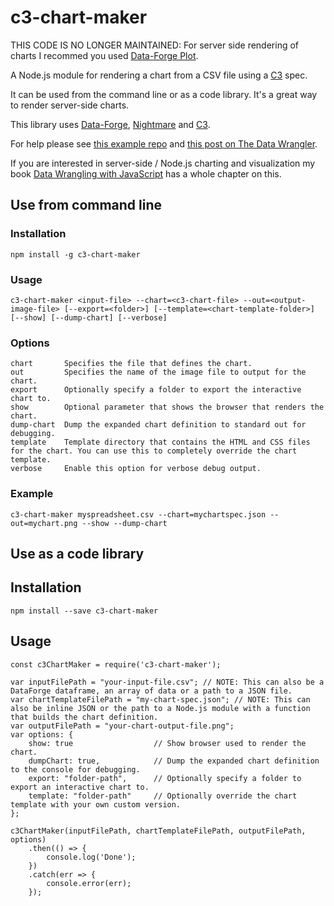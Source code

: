 # c3-chart-maker

THIS CODE IS NO LONGER MAINTAINED: For server side rendering of charts I recommed you used [Data-Forge Plot](https://www.npmjs.com/package/data-forge-plot).

A Node.js module for rendering a chart from a CSV file using a [C3](http://c3js.org/) spec.

It can be used from the command line or as a code library.
It's a great way to render server-side charts.

This library uses [Data-Forge](http://www.data-forge-js.com/), [Nightmare](http://www.nightmarejs.org/) and [C3](http://c3js.org/).

For help please see [this example repo](https://github.com/ashleydavis/nodejs-chart-rendering-example) and [this post on The Data Wrangler](http://www.the-data-wrangler.com/node-js-chart-rendering-with-c3-and-nightmare/).

If you are interested in server-side / Node.js charting and visualization my book [Data Wrangling with JavaScript](http://bit.ly/2t2cJu2) has a whole chapter on this.

## Use from command line

### Installation

    npm install -g c3-chart-maker

### Usage

    c3-chart-maker <input-file> --chart=<c3-chart-file> --out=<output-image-file> [--export=<folder>] [--template=<chart-template-folder>] [--show] [--dump-chart] [--verbose]

### Options

    chart       Specifies the file that defines the chart.
    out         Specifies the name of the image file to output for the chart.
    export      Optionally specify a folder to export the interactive chart to.
    show        Optional parameter that shows the browser that renders the chart.
    dump-chart  Dump the expanded chart definition to standard out for debugging.
    template    Template directory that contains the HTML and CSS files for the chart. You can use this to completely override the chart template.
    verbose     Enable this option for verbose debug output.


### Example

    c3-chart-maker myspreadsheet.csv --chart=mychartspec.json --out=mychart.png --show --dump-chart 

## Use as a code library

## Installation

    npm install --save c3-chart-maker

## Usage

    const c3ChartMaker = require('c3-chart-maker');
    
    var inputFilePath = "your-input-file.csv"; // NOTE: This can also be a DataForge dataframe, an array of data or a path to a JSON file.
    var chartTemplateFilePath = "my-chart-spec.json"; // NOTE: This can also be inline JSON or the path to a Node.js module with a function that builds the chart definition.
    var outputFilePath = "your-chart-output-file.png";
    var options: {
        show: true                  // Show browser used to render the chart.
        dumpChart: true,            // Dump the expanded chart definition to the console for debugging.
        export: "folder-path",      // Optionally specify a folder to export an interactive chart to.
        template: "folder-path"     // Optionally override the chart template with your own custom version.
    };

    c3ChartMaker(inputFilePath, chartTemplateFilePath, outputFilePath, options)
        .then(() => { 
            console.log('Done');
        })
        .catch(err => {
            console.error(err);
        });
